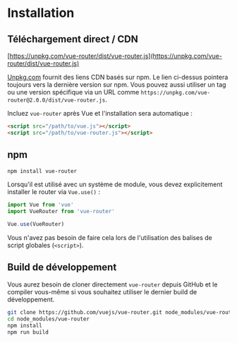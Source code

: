 # Installation

## Téléchargement direct / CDN

[https://unpkg.com/vue-router/dist/vue-router.js](https://unpkg.com/vue-router/dist/vue-router.js)

<!--email_off-->
[Unpkg.com](https://unpkg.com) fournit des liens CDN basés sur npm. Le lien ci-dessus pointera toujours vers la dernière version sur npm. Vous pouvez aussi utiliser un tag ou une version spécifique via un URL comme `https://unpkg.com/vue-router@2.0.0/dist/vue-router.js`.
<!--/email_off-->

Incluez `vue-router` après Vue et l'installation sera automatique :

``` html
<script src="/path/to/vue.js"></script>
<script src="/path/to/vue-router.js"></script>
```

## npm

``` bash
npm install vue-router
```

Lorsqu'il est utilisé avec un système de module, vous devez explicitement installer le router via `Vue.use()` :

``` js
import Vue from 'vue'
import VueRouter from 'vue-router'

Vue.use(VueRouter)
```

Vous n'avez pas besoin de faire cela lors de l'utilisation des balises de script globales (`<script>`).

## Build de développement

Vous aurez besoin de cloner directement `vue-router` depuis GitHub et le compiler vous-même si vous souhaitez utiliser le dernier build de développement.

``` bash
git clone https://github.com/vuejs/vue-router.git node_modules/vue-router
cd node_modules/vue-router
npm install
npm run build
```
